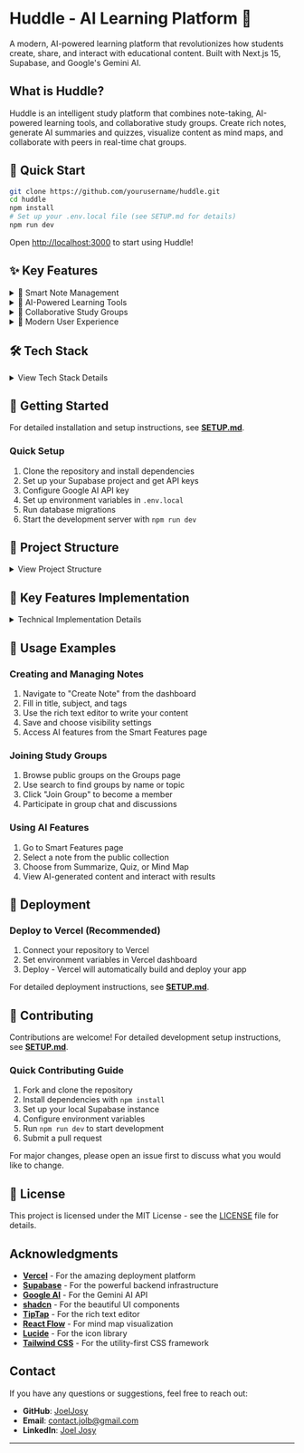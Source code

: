 # Huddle - AI Learning Platform 🚀

A modern, AI-powered learning platform that revolutionizes how students create, share, and interact with educational content. Built with Next.js 15, Supabase, and Google's Gemini AI.

## What is Huddle?

Huddle is an intelligent study platform that combines note-taking, AI-powered learning tools, and collaborative study groups. Create rich notes, generate AI summaries and quizzes, visualize content as mind maps, and collaborate with peers in real-time chat groups.

## 🚀 Quick Start

```bash
git clone https://github.com/yourusername/huddle.git
cd huddle
npm install
# Set up your .env.local file (see SETUP.md for details)
npm run dev
```

Open [http://localhost:3000](http://localhost:3000) to start using Huddle!

## ✨ Key Features

<details>
<summary>📝 Smart Note Management</summary>

- **Rich Text Editor**: Create and edit notes with a powerful TipTap-based editor
- **Real-time Collaboration**: Share notes publicly
- **Advanced Search**: Find notes quickly with intelligent search functionality
- **Subject Organization**: Categorize notes by subjects for better organization
- **PDF Uploads**: Extract text from pdf files and use AI to prettify it
</details>

<details>
<summary>🤖 AI-Powered Learning Tools</summary>

- **AI Summarization**: Generate concise summaries using Google Gemini AI
- **Interactive Quizzes**: Automatically create multiple-choice quizzes from your content
- **Mind Maps**: Visualize your notes as interactive mind maps
- **Smart Content Analysis**: Extract key concepts and relationships
</details>

<details>
<summary>👥 Collaborative Study Groups</summary>

- **Group Creation**: Create public or private study groups
- **Real-time Chat**: Communicate with group members in dedicated chat rooms
- **Group Discovery**: Find and join public study groups based on your interests
</details>

<details>
<summary>🎨 Modern User Experience</summary>

- **Dark/Light Mode**: Toggle between themes for comfortable studying
- **Responsive Design**: Seamless experience across all devices
- **Intuitive Interface**: Clean, modern UI built with shadcn/ui components
- **Fast Performance**: Optimized with Next.js 15 and App Router
</details>

## 🛠️ Tech Stack

<details>
<summary>View Tech Stack Details</summary>

### Frontend

- **[Next.js 15](https://nextjs.org/)** - React framework with App Router
- **[React 18](https://reactjs.org/)** - UI library
- **[TypeScript](https://www.typescriptlang.org/)** - Type safety
- **[Tailwind CSS](https://tailwindcss.com/)** - Utility-first CSS framework
- **[shadcn/ui](https://ui.shadcn.com/)** - Modern UI components

### Backend & Database

- **[Supabase](https://supabase.com/)** - Backend-as-a-Service with PostgreSQL, real-time subscriptions, authentication, and file storage
- **[Supabase Auth](https://supabase.com/auth)** - User authentication with Google OAuth

### AI & Rich Text

- **[Google Gemini AI](https://ai.google.dev/)** - AI-powered content generation
- **[TipTap](https://tiptap.dev/)** - Rich text editor
- **[React Flow](https://reactflow.dev/)** - Interactive mind map visualization

</details>

## 🚀 Getting Started

For detailed installation and setup instructions, see **[SETUP.md](SETUP.md)**.

### Quick Setup

1. Clone the repository and install dependencies
2. Set up your Supabase project and get API keys
3. Configure Google AI API key
4. Set up environment variables in `.env.local`
5. Run database migrations
6. Start the development server with `npm run dev`

## 📁 Project Structure

<details>
<summary>View Project Structure</summary>

```
huddle/
├── src/
│   ├── app/                    # Next.js App Router pages
│   │   ├── (auth)/            # Authentication pages
│   │   ├── (dashboard)/       # Main dashboard pages
│   │   └── (smart)/           # AI features pages
│   ├── components/            # Reusable React components
│   │   ├── ui/               # shadcn/ui components
│   │   ├── auth/             # Authentication components
│   │   ├── chat/             # Chat functionality
│   │   ├── groups/           # Study groups components
│   │   ├── notes/            # Note management components
│   │   └── smart/            # AI features components
│   ├── lib/                  # Utility functions and actions
│   └── utils/                # External service utilities
├── supabase/                 # Supabase configuration and migrations
└── public/                   # Static assets
```

</details>

## 🔧 Key Features Implementation

<details>
<summary>Technical Implementation Details</summary>

### AI-Powered Content Generation

The platform leverages Google's Gemini AI for:

- **Summarization**: Converts lengthy notes into concise, bullet-pointed summaries
- **Quiz Generation**: Creates multiple-choice questions based on note content
- **Mind Mapping**: Extracts key concepts and relationships to create visual mind maps

### Real-time Collaboration

Built on Supabase's real-time capabilities:

- **Live Chat**: Group members can communicate in real-time
- **Instant Updates**: Changes to groups and notes are reflected immediately
- **Presence Indicators**: See who's online and active in groups

### Performance Optimizations

- **Database Query Caching**: Frequently accessed data cached using Supabase
- **Static Asset Caching**: Images and content cached with appropriate headers
- **CDN Optimization**: Assets served through Vercel's global CDN
- **Image Optimization**: Next.js Image component with automatic optimization

</details>

## 🎯 Usage Examples

### Creating and Managing Notes

1. Navigate to "Create Note" from the dashboard
2. Fill in title, subject, and tags
3. Use the rich text editor to write your content
4. Save and choose visibility settings
5. Access AI features from the Smart Features page

### Joining Study Groups

1. Browse public groups on the Groups page
2. Use search to find groups by name or topic
3. Click "Join Group" to become a member
4. Participate in group chat and discussions

### Using AI Features

1. Go to Smart Features page
2. Select a note from the public collection
3. Choose from Summarize, Quiz, or Mind Map
4. View AI-generated content and interact with results

## 🚀 Deployment

### Deploy to Vercel (Recommended)

1. Connect your repository to Vercel
2. Set environment variables in Vercel dashboard
3. Deploy - Vercel will automatically build and deploy your app

For detailed deployment instructions, see **[SETUP.md](SETUP.md)**.

## 🤝 Contributing

Contributions are welcome! For detailed development setup instructions, see **[SETUP.md](SETUP.md)**.

### Quick Contributing Guide

1. Fork and clone the repository
2. Install dependencies with `npm install`
3. Set up your local Supabase instance
4. Configure environment variables
5. Run `npm run dev` to start development
6. Submit a pull request

For major changes, please open an issue first to discuss what you would like to change.

## 📄 License

This project is licensed under the MIT License - see the [LICENSE](LICENSE) file for details.

## Acknowledgments

- **[Vercel](https://vercel.com/)** - For the amazing deployment platform
- **[Supabase](https://supabase.com/)** - For the powerful backend infrastructure
- **[Google AI](https://ai.google.dev/)** - For the Gemini AI API
- **[shadcn](https://ui.shadcn.com/)** - For the beautiful UI components
- **[TipTap](https://tiptap.dev/)** - For the rich text editor
- **[React Flow](https://reactflow.dev/)** - For mind map visualization
- **[Lucide](https://lucide.dev/)** - For the icon library
- **[Tailwind CSS](https://tailwindcss.com/)** - For the utility-first CSS framework

## Contact

If you have any questions or suggestions, feel free to reach out:

- **GitHub**: [JoelJosy](https://github.com/JoelJosy)
- **Email**: contact.jolb@gmail.com
- **LinkedIn**: [Joel Josy](https://linkedin.com/in/joel-josy/)

---
